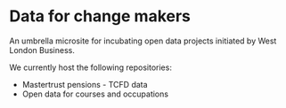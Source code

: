 # Data for change makers

An umbrella microsite for incubating open data projects initiated by West London Business. 

We currently host the following repositories:

* Mastertrust pensions - TCFD data
* Open data for courses and occupations
